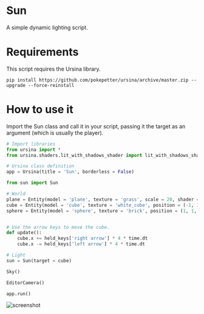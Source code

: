# Sun

A simple dynamic lighting script.

# Requirements

This script requires the Ursina library.

```
pip install https://github.com/pokepetter/ursina/archive/master.zip --upgrade --force-reinstall
```

# How to use it

Import the Sun class and call it in your script, passing it the target as an argument (which is usually the player).

```python
# Import libraries
from ursina import *
from ursina.shaders.lit_with_shadows_shader import lit_with_shadows_shader

# Ursina class definition
app = Ursina(title = 'Sun', borderless = False)

from sun import Sun

# World
plane = Entity(model = 'plane', texture = 'grass', scale = 20, shader = lit_with_shadows_shader)
cube = Entity(model = 'cube', texture = 'white_cube', position = (-1, 1, 0))
sphere = Entity(model = 'sphere', texture = 'brick', position = (1, 1, 0))


# Use the arrow keys to move the cube.
def update():
    cube.x += held_keys['right arrow'] * 4 * time.dt
    cube.x -= held_keys['left arrow'] * 4 * time.dt

# Light
sun = Sun(target = cube)

Sky()

EditorCamera()

app.run()
```

![screenshot](https://github.com/Snoroz/Sun/assets/55320908/b5ba0d08-43ee-4b63-b4da-d4f474ded3e7)
